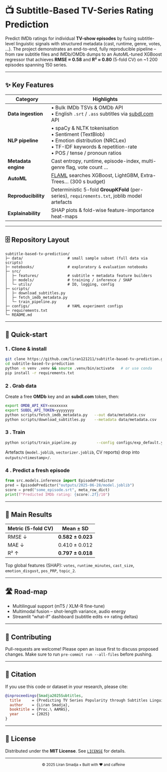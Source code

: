 # 📺 Subtitle-Based TV-Series Rating Prediction  

Predict IMDb ratings for individual **TV-show episodes** by fusing subtitle-level
linguistic signals with structured metadata (cast, runtime, genre, votes, …).
The project demonstrates an end-to-end, fully reproducible pipeline – from raw
subtitle files and IMDb/OMDb dumps to an AutoML-tuned XGBoost regressor that
achieves **RMSE ≈ 0.58** and **R² ≈ 0.80** (5-fold CV) on ~1 200 episodes
spanning 150 series.

---

## ✨ Key Features
| Category | Highlights |
|-----------|------------|
| **Data ingestion** | • Bulk IMDb TSVs & OMDb API<br>• English `.srt` / `.ass` subtitles via [subdl.com](https://subdl.com/) API |
| **NLP pipeline** | • spaCy & NLTK tokenisation<br>• Sentiment (TextBlob)<br>• Emotion distribution (NRCLex)<br>• TF-IDF keywords & repetition-rate<br>• POS / tense / pronoun ratios |
| **Metadata engine** | Cast entropy, runtime, episode-index, multi-genre flag, vote count … |
| **AutoML** | [FLAML](https://github.com/microsoft/FLAML) searches XGBoost, LightGBM, Extra-Trees… (300 s budget) |
| **Reproducibility** | Deterministic 5-fold **GroupKFold** (per-series), `requirements.txt`, joblib model artefacts |
| **Explainability** | SHAP plots & fold-wise feature-importance heat-maps |

---

## 🗄️ Repository Layout
```
subtitle-based-tv-prediction/
├─ data/                    # small sample subset (full data via scripts)
├─ notebooks/               # exploratory & evaluation notebooks
├─ src/
│  ├─ features/             # subtitle + metadata feature builders
│  ├─ models/               # training / inference / SHAP
│  └─ utils/                # IO, logging, config
├─ scripts/
│  ├─ download_subtitles.py
│  ├─ fetch_imdb_metadata.py
│  └─ train_pipeline.py
├─ configs/                 # YAML experiment configs
├─ requirements.txt
└─ README.md
```

---

## 🚀 Quick-start

### 1 . Clone & install
```bash
git clone https://github.com/liran121211/subtitle-based-tv-prediction.git
cd subtitle-based-tv-prediction
python -m venv .venv && source .venv/bin/activate   # or use conda
pip install -r requirements.txt
```

### 2 . Grab data  
Create a free **OMDb** key and an **subdl.com** token, then:
```bash
export OMDB_API_KEY=xxxxxxxx
export SUBDL_API_TOKEN=yyyyyyyy
python scripts/fetch_imdb_metadata.py   --out data/metadata.csv
python scripts/download_subtitles.py    --metadata data/metadata.csv                                         --out data/subtitles/
```

### 3 . Train
```bash
python scripts/train_pipeline.py         --config configs/exp_default.yaml         --subtitles data/subtitles         --metadata data/metadata.csv
```
Artefacts (`model.joblib`, `vectorizer.joblib`, CV reports) drop into
`outputs/<timestamp>/`.

### 4 . Predict a fresh episode
```python
from src.models.inference import EpisodePredictor
pred = EpisodePredictor("outputs/2025-06-28/model.joblib")
score = pred("some_episode.srt", meta_row_dict)
print(f"Predicted IMDb rating: {score:.2f}/10")
```

---

## 🔬 Main Results

| Metric (5-fold CV) | Mean ± SD |
|--------------------|-----------|
| RMSE ↓             | **0.582 ± 0.023** |
| MAE  ↓             | 0.410 ± 0.012 |
| R²   ↑             | **0.797 ± 0.018** |

Top global features (SHAP): `votes`, `runtime_minutes`, `cast_size`,
`emotion_disgust`, `pos_PRP`, `topic_2`.

---

## 🛣️ Road-map
* Multilingual support (mT5 / XLM-R fine-tune)  
* Multimodal fusion – shot-length variance, audio energy  
* Streamlit “what-if” dashboard (subtitle edits ↔ rating deltas)

---

## 🤝 Contributing
Pull-requests are welcome! Please open an issue first to discuss proposed
changes. Make sure to run `pre-commit run --all-files` before pushing.

---

## 📜 Citation
If you use this code or dataset in your research, please cite:

```bibtex
@inproceedings{Smadja2025Subtitles,
  title     = {Predicting TV Series Popularity through Subtitles Linguistic Features and IMDb Metrics},
  author    = {Liran Smadja},
  booktitle = {Proc.\ AAMAS},
  year      = {2025}
}
```

---

## 📝 License
Distributed under the **MIT License**. See [`LICENSE`](LICENSE) for details.

---

<p align="center"><sub>© 2025 Liran Smadja • Built with ❤ and caffeine</sub></p>
